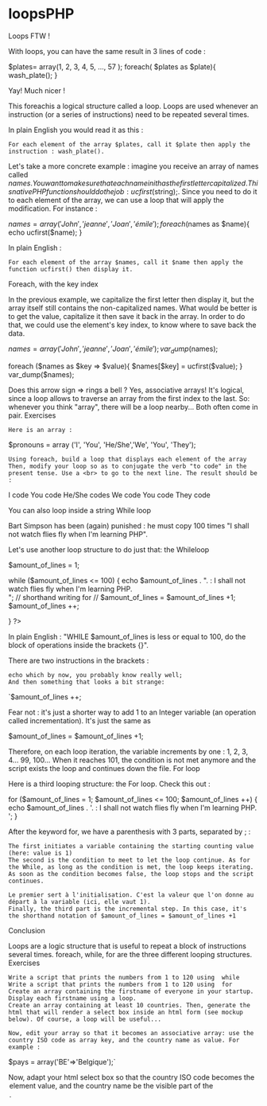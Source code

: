# loopsPHP

Loops FTW !

With loops, you can have the same result in 3 lines of code :

$plates= array(1, 2, 3, 4, 5, ..., 57 );
foreach( $plates as $plate){
	wash_plate();
}

Yay! Much nicer !

This foreachis a logical structure called a loop. Loops are used whenever an instruction (or a series of instructions) need to be repeated several times.

In plain English you would read it as this :

    For each element of the array $plates, call it $plate then apply the instruction : wash_plate().

Let's take a more concrete example : imagine you receive an array of names called $names. You want to make sure that each name in it has the first letter capitalized. This native PHP function should do the job: ucfirst($string);. Since you need to do it to each element of the array, we can use a loop that will apply the modification. For instance :

$names= array('John', 'jeanne', 'Joan', 'émile');
foreach ($names as $name){
	echo ucfirst($name);
}

In plain English :

    For each element of the array $names, call it $name then apply the function ucfirst() then display it.

Foreach, with the key index

In the previous example, we capitalize the first letter then display it, but the array itself still contains the non-capitalized names. What would be better is to get the value, capitalize it then save it back in the array. In order to do that, we could use the element's key index, to know where to save back the data.

$names= array('John', 'jeanne', 'Joan', 'émile');
var_dump($names);

foreach ($names as $key => $value){
	$names[$key] = ucfirst($value);
}
var_dump($names);

Does this arrow sign => rings a bell ? Yes, associative arrays! It's logical, since a loop allows to traverse an array from the first index to the last. So: whenever you think "array", there will be a loop nearby... Both often come in pair.
Exercises

    Here is an array :

$pronouns = array ('I', 'You', 'He/She','We', 'You', 'They');

    Using foreach, build a loop that displays each element of the array
    Then, modify your loop so as to conjugate the verb "to code" in the present tense. Use a <br> to go to the next line. The result should be :

I code
You code
He/She codes
We code
You code
They code

You can also loop inside a string
While loop

Bart Simpson has been (again) punished : he must copy 100 times "I shall not watch flies fly when I'm learning PHP".

Let's use another loop structure to do just that: the Whileloop

$amount_of_lines = 1;

while ($amount_of_lines <= 100)
{
    echo $amount_of_lines . ". : I shall not watch flies fly when I'm learning PHP.<br />";
    // shorthand writing for 
    // $amount_of_lines = $amount_of_lines +1;
    $amount_of_lines ++; 

}
?>

In plain English : "WHILE $amount_of_lines is less or equal to 100, do the block of operations inside the brackets {}".

There are two instructions in the brackets :

    echo which by now, you probably know really well;
    And then something that looks a bit strange:

`$amount_of_lines ++;

Fear not : it's just a shorter way to add 1 to an Integer variable (an operation called incrementation). It's just the same as

$amount_of_lines = $amount_of_lines +1;

Therefore, on each loop iteration, the variable increments by one : 1, 2, 3, 4… 99, 100… When it reaches 101, the condition is not met anymore and the script exists the loop and continues down the file.
For loop

Here is a third looping structure: the For loop. Check this out :

for ($amount_of_lines = 1; $amount_of_lines <= 100; $amount_of_lines ++)
{
    echo $amount_of_lines . '. : I shall not watch flies fly when I'm learning PHP.<br />';
}

After the keyword for, we have a parenthesis with 3 parts, separated by ; :

    The first initiates a variable containing the starting counting value (here: value is 1)
    The second is the condition to meet to let the loop continue. As for the While, as long as the condition is met, the loop keeps iterating. As soon as the condition becomes false, the loop stops and the script continues.

    Le premier sert à l'initialisation. C'est la valeur que l'on donne au départ à la variable (ici, elle vaut 1).
    Finally, the third part is the incremental step. In this case, it's the shorthand notation of $amount_of_lines = $amount_of_lines +1

Conclusion

Loops are a logic structure that is useful to repeat a block of instructions several times. foreach, while, for are the three different looping structures.
Exercises

    Write a script that prints the numbers from 1 to 120 using  while 
    Write a script that prints the numbers from 1 to 120 using  for 
    Create an array containing the firstname of everyone in your startup. Display each firstname using a loop.
    Create an array containing at least 10 countries. Then, generate the html that will render a select box inside an html form (see mockup below). Of course, a loop will be useful...

    Now, edit your array so that it becomes an associative array: use the country ISO code as array key, and the country name as value. For example :

$pays = array('BE'=>'Belgique');` 

Now, adapt your html select box so that the country ISO code becomes the <option> element value, and the country name be the visible part of the <option>.